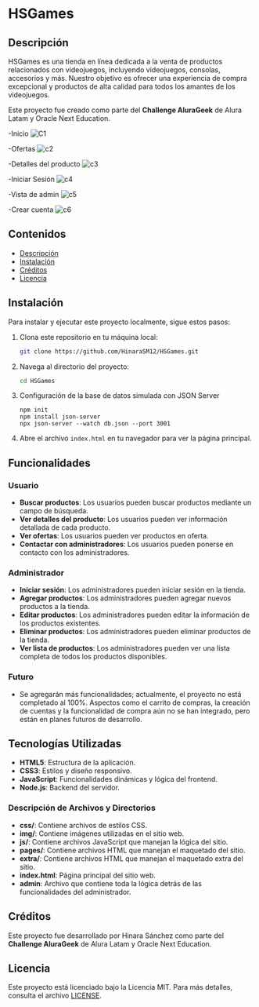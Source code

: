 # HSGames

## Descripción

HSGames es una tienda en línea dedicada a la venta de productos relacionados con videojuegos, incluyendo videojuegos, consolas, accesorios y más. Nuestro objetivo es ofrecer una experiencia de compra excepcional y productos de alta calidad para todos los amantes de los videojuegos.

Este proyecto fue creado como parte del **Challenge AluraGeek** de Alura Latam y Oracle Next Education.

-Inicio
![C1](https://github.com/HinaraSM12/HSGames/assets/121843288/75753f75-bb48-403e-8a05-167f4c8eae80)

-Ofertas
![c2](https://github.com/HinaraSM12/HSGames/assets/121843288/673d3fda-c12e-406d-8073-3e457f6c9086)

-Detalles del producto
![c3](https://github.com/HinaraSM12/HSGames/assets/121843288/e8b8639d-7f59-4347-ab82-a41bb37c1d5b)

-Iniciar Sesión
![c4](https://github.com/HinaraSM12/HSGames/assets/121843288/12d9057f-734f-460a-9b8d-3566e25c7d10)

-Vista de admin
![c5](https://github.com/HinaraSM12/HSGames/assets/121843288/6f360614-60ec-4c0e-bc50-fb77cbc18648)

-Crear cuenta
![c6](https://github.com/HinaraSM12/HSGames/assets/121843288/8f989fc4-aaf9-4742-bede-c34405c7284b)


## Contenidos

- [Descripción](#descripción)
- [Instalación](#instalación)
- [Créditos](#créditos)
- [Licencia](#licencia)


## Instalación

Para instalar y ejecutar este proyecto localmente, sigue estos pasos:

1. Clona este repositorio en tu máquina local:
    ```bash
    git clone https://github.com/HinaraSM12/HSGames.git
    ```
2. Navega al directorio del proyecto:
    ```bash
    cd HSGames
    ```
3. Configuración de la base de datos simulada con JSON Server
    ```
    npm init
    npm install json-server
    npx json-server --watch db.json --port 3001
    ```

4. Abre el archivo `index.html` en tu navegador para ver la página principal.

## Funcionalidades

### Usuario
- **Buscar productos**: Los usuarios pueden buscar productos mediante un campo de búsqueda.
- **Ver detalles del producto**: Los usuarios pueden ver información detallada de cada producto.
- **Ver ofertas**: Los usuarios pueden ver productos en oferta.
- **Contactar con administradores**: Los usuarios pueden ponerse en contacto con los administradores.

### Administrador
- **Iniciar sesión**: Los administradores pueden iniciar sesión en la tienda.
- **Agregar productos**: Los administradores pueden agregar nuevos productos a la tienda.
- **Editar productos**: Los administradores pueden editar la información de los productos existentes.
- **Eliminar productos**: Los administradores pueden eliminar productos de la tienda.
- **Ver lista de productos**: Los administradores pueden ver una lista completa de todos los productos disponibles.

### Futuro
- Se agregarán más funcionalidades; actualmente, el proyecto no está completado al 100%. Aspectos como el carrito de compras, la creación de cuentas y la funcionalidad de compra aún no se han integrado, pero están en planes futuros de desarrollo.

## Tecnologías Utilizadas
- **HTML5**: Estructura de la aplicación.
- **CSS3**: Estilos y diseño responsivo.
- **JavaScript**: Funcionalidades dinámicas y lógica del frontend.
- **Node.js**: Backend del servidor.

### Descripción de Archivos y Directorios

- **css/**: Contiene archivos de estilos CSS.
- **img/**: Contiene imágenes utilizadas en el sitio web.
- **js/**: Contiene archivos JavaScript que manejan la lógica del sitio.
- **pages/**: Contiene archivos HTML que manejan el maquetado del sitio.
- **extra/**: Contiene archivos HTML que manejan el maquetado extra del sitio.
- **index.html**: Página principal del sitio web.
- **admin**: Archivo que contiene toda la lógica detrás de las funcionalidades del administrador.

## Créditos

Este proyecto fue desarrollado por Hinara Sánchez como parte del **Challenge AluraGeek** de Alura Latam y Oracle Next Education.

## Licencia

Este proyecto está licenciado bajo la Licencia MIT. Para más detalles, consulta el archivo [LICENSE](LICENSE).
